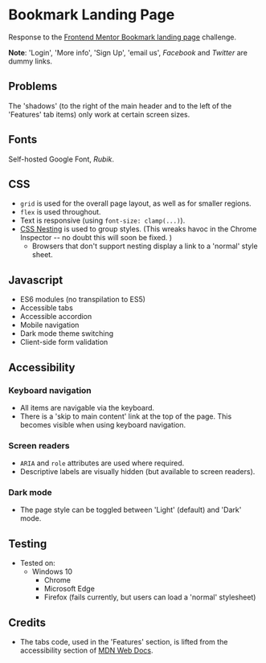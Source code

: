 # Bookmark Landing Page

Response to the [Frontend Mentor Bookmark landing page](https://www.frontendmentor.io/challenges/bookmark-landing-page-5d0b588a9edda32581d29158) challenge.

**Note**: 'Login', 'More info', 'Sign Up', 'email us', _Facebook_ and _Twitter_ are dummy links.

## Problems

The 'shadows' (to the right of the main header and to the left of the 'Features' tab items) only work at certain screen sizes.

## Fonts

Self-hosted Google Font, _Rubik_.

## CSS

- `grid` is used for the overall page layout, as well as for smaller regions.
- `flex` is used throughout.
- Text is responsive (using `font-size: clamp(...)`).
- [CSS Nesting](https://developer.chrome.com/articles/css-nesting/) is used to group styles. (This wreaks havoc in the Chrome Inspector -- no doubt this will soon be fixed. )
  - Browsers that don't support nesting display a link to a 'normal' style sheet.

## Javascript

- ES6 modules (no transpilation to ES5)
- Accessible tabs
- Accessible accordion
- Mobile navigation
- Dark mode theme switching
- Client-side form validation

## Accessibility

### Keyboard navigation

- All items are navigable via the keyboard.
- There is a 'skip to main content' link at the top of the page. This becomes visible when using keyboard navigation.

### Screen readers

- `ARIA` and `role` attributes are used where required.
- Descriptive labels are visually hidden (but available to screen readers).

### Dark mode

- The page style can be toggled between 'Light' (default) and 'Dark' mode.

## Testing

- Tested on:
  - Windows 10
    - Chrome
    - Microsoft Edge
    - Firefox (fails currently, but users can load a 'normal' stylesheet)

## Credits

- The tabs code, used in the 'Features' section, is lifted from the accessibility section of
  [MDN Web Docs](https://developer.mozilla.org/en-US/docs/Web/Accessibility/ARIA/Roles/tab_role).
